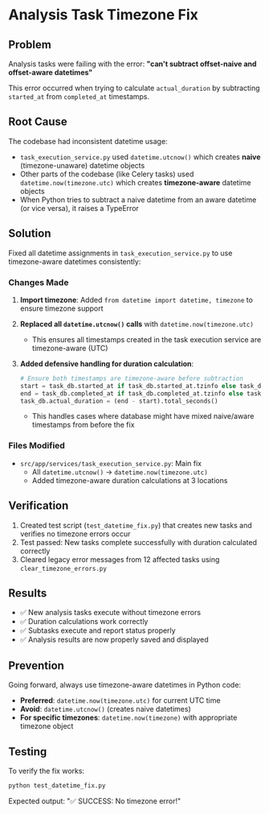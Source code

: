 # Analysis Task Timezone Fix

## Problem
Analysis tasks were failing with the error: **"can't subtract offset-naive and offset-aware datetimes"**

This error occurred when trying to calculate `actual_duration` by subtracting `started_at` from `completed_at` timestamps.

## Root Cause
The codebase had inconsistent datetime usage:
- `task_execution_service.py` used `datetime.utcnow()` which creates **naive** (timezone-unaware) datetime objects
- Other parts of the codebase (like Celery tasks) used `datetime.now(timezone.utc)` which creates **timezone-aware** datetime objects
- When Python tries to subtract a naive datetime from an aware datetime (or vice versa), it raises a TypeError

## Solution
Fixed all datetime assignments in `task_execution_service.py` to use timezone-aware datetimes consistently:

### Changes Made

1. **Import timezone**: Added `from datetime import datetime, timezone` to ensure timezone support

2. **Replaced all `datetime.utcnow()` calls** with `datetime.now(timezone.utc)`
   - This ensures all timestamps created in the task execution service are timezone-aware (UTC)

3. **Added defensive handling for duration calculation**:
   ```python
   # Ensure both timestamps are timezone-aware before subtraction
   start = task_db.started_at if task_db.started_at.tzinfo else task_db.started_at.replace(tzinfo=timezone.utc)
   end = task_db.completed_at if task_db.completed_at.tzinfo else task_db.completed_at.replace(tzinfo=timezone.utc)
   task_db.actual_duration = (end - start).total_seconds()
   ```
   - This handles cases where database might have mixed naive/aware timestamps from before the fix

### Files Modified
- `src/app/services/task_execution_service.py`: Main fix
  - All `datetime.utcnow()` → `datetime.now(timezone.utc)`
  - Added timezone-aware duration calculations at 3 locations

## Verification
1. Created test script (`test_datetime_fix.py`) that creates new tasks and verifies no timezone errors occur
2. Test passed: New tasks complete successfully with duration calculated correctly
3. Cleared legacy error messages from 12 affected tasks using `clear_timezone_errors.py`

## Results
- ✅ New analysis tasks execute without timezone errors
- ✅ Duration calculations work correctly
- ✅ Subtasks execute and report status properly
- ✅ Analysis results are now properly saved and displayed

## Prevention
Going forward, always use timezone-aware datetimes in Python code:
- **Preferred**: `datetime.now(timezone.utc)` for current UTC time
- **Avoid**: `datetime.utcnow()` (creates naive datetimes)
- **For specific timezones**: `datetime.now(timezone)` with appropriate timezone object

## Testing
To verify the fix works:
```bash
python test_datetime_fix.py
```

Expected output: "✅ SUCCESS: No timezone error!"
